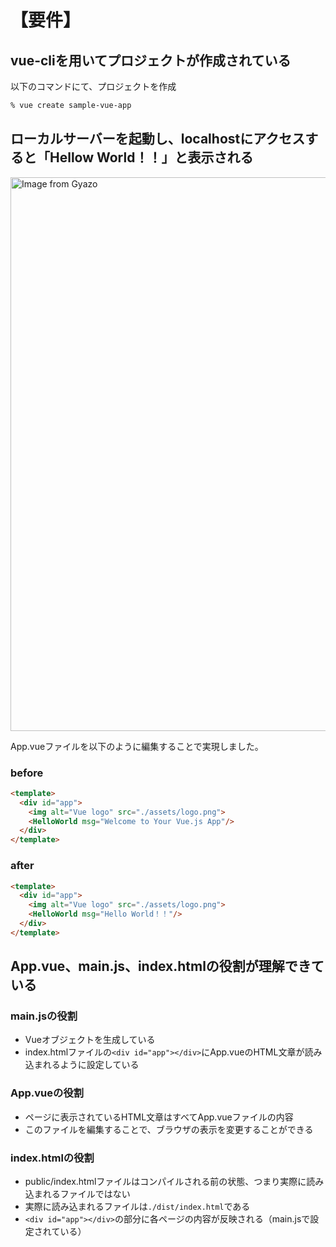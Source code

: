# 【要件】

## vue-cliを用いてプロジェクトが作成されている
以下のコマンドにて、プロジェクトを作成

```bash
% vue create sample-vue-app
```

## ローカルサーバーを起動し、localhostにアクセスすると「Hellow World！！」と表示される
<img src="https://i.gyazo.com/73b9697e62d542314649e12433ed8fe6.png" alt="Image from Gyazo" width="886"/>

App.vueファイルを以下のように編集することで実現しました。
### before

```html
<template>
  <div id="app">
    <img alt="Vue logo" src="./assets/logo.png">
    <HelloWorld msg="Welcome to Your Vue.js App"/>
  </div>
</template>
```


### after

```html
<template>
  <div id="app">
    <img alt="Vue logo" src="./assets/logo.png">
    <HelloWorld msg="Hello World！！"/>
  </div>
</template>
```

## App.vue、main.js、index.htmlの役割が理解できている

### main.jsの役割
- Vueオブジェクトを生成している
- index.htmlファイルの`<div id="app"></div>`にApp.vueのHTML文章が読み込まれるように設定している

### App.vueの役割
- ページに表示されているHTML文章はすべてApp.vueファイルの内容
- このファイルを編集することで、ブラウザの表示を変更することができる

### index.htmlの役割
- public/index.htmlファイルはコンパイルされる前の状態、つまり実際に読み込まれるファイルではない
- 実際に読み込まれるファイルは`./dist/index.html`である
- `<div id="app"></div>`の部分に各ページの内容が反映される（main.jsで設定されている）